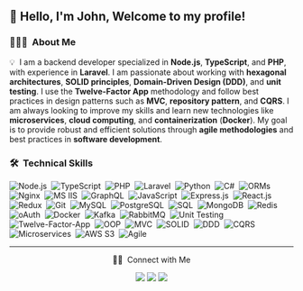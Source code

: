 <h2>👋 Hello, I'm John, Welcome to my profile!</h2>

### 👨🏻‍💻 &nbsp;About Me

💡 &nbsp;I am a backend developer specialized in **Node.js**, **TypeScript**, and **PHP**, with experience in **Laravel**. I am passionate about working with **hexagonal architectures**, **SOLID principles**, **Domain-Driven Design (DDD)**, and **unit testing**. I use the **Twelve-Factor App** methodology and follow best practices in design patterns such as **MVC**, **repository pattern**, and **CQRS**. I am always looking to improve my skills and learn new technologies like **microservices**, **cloud computing**, and **containerization** (**Docker**). My goal is to provide robust and efficient solutions through **agile methodologies** and best practices in **software development**.

### 🛠 &nbsp;Technical Skills

![Node.js](https://img.shields.io/badge/-Node.js-05122A?style=flat&logo=node.js)&nbsp;
![TypeScript](https://img.shields.io/badge/-TypeScript-05122A?style=flat&logo=typescript)&nbsp;
![PHP](https://img.shields.io/badge/-PHP-05122A?style=flat&logo=php)&nbsp;
![Laravel](https://img.shields.io/badge/-Laravel-05122A?style=flat&logo=laravel)&nbsp;
![Python](https://img.shields.io/badge/-Python-05122A?style=flat&logo=python)&nbsp;
![C#](https://img.shields.io/badge/-C%23-05122A?style=flat&logo=csharp)&nbsp;
![ORMs](https://img.shields.io/badge/-ORMs-05122A?style=flat&logo=datastax)&nbsp;
![Nginx](https://img.shields.io/badge/-Nginx-05122A?style=flat&logo=nginx)&nbsp;
![MS IIS](https://img.shields.io/badge/-MS%20IIS-05122A?style=flat&logo=microsoft-iis)&nbsp;
![GraphQL](https://img.shields.io/badge/-GraphQL-05122A?style=flat&logo=graphql)&nbsp;
![JavaScript](https://img.shields.io/badge/-JavaScript-05122A?style=flat&logo=javascript)&nbsp;
![Express.js](https://img.shields.io/badge/-Express.js-05122A?style=flat&logo=express)&nbsp;
![React.js](https://img.shields.io/badge/-React.js-05122A?style=flat&logo=react)&nbsp;
![Redux](https://img.shields.io/badge/-Redux%20%7C%20Toolkit-05122A?style=flat&logo=redux)&nbsp;
![Git](https://img.shields.io/badge/-Git-05122A?style=flat&logo=git)&nbsp;
![MySQL](https://img.shields.io/badge/-MySQL-05122A?style=flat&logo=mysql)&nbsp;
![PostgreSQL](https://img.shields.io/badge/-PostgreSQL-05122A?style=flat&logo=postgresql)&nbsp;
![SQL](https://img.shields.io/badge/-SQL-05122A?style=flat&logo=sqlserver)&nbsp;
![MongoDB](https://img.shields.io/badge/-MongoDB-05122A?style=flat&logo=mongodb)&nbsp;
![Redis](https://img.shields.io/badge/-Redis-05122A?style=flat&logo=redis)&nbsp;
![oAuth](https://img.shields.io/badge/-oAuth%2FJWT%2FToken%2FBasic-05122A?style=flat&logo=oauth)&nbsp;
![Docker](https://img.shields.io/badge/-Docker-05122A?style=flat&logo=docker)&nbsp;
![Kafka](https://img.shields.io/badge/-Kafka-05122A?style=flat&logo=apache-kafka)&nbsp;
![RabbitMQ](https://img.shields.io/badge/-RabbitMQ-05122A?style=flat&logo=rabbitmq)&nbsp;
![Unit Testing](https://img.shields.io/badge/-Unit%20Testing-05122A?style=flat&logo=jest)&nbsp;
![Twelve-Factor-App](https://img.shields.io/badge/Twelve-Factor%20App-05122A?style=flat&logo=heroku)&nbsp;
![OOP](https://img.shields.io/badge/-OOP-05122A?style=flat&logo=object-oriented-programming)&nbsp;
![MVC](https://img.shields.io/badge/-MVC-05122A?style=flat&logo=software-architecture)&nbsp;
![SOLID](https://img.shields.io/badge/-SOLID-05122A?style=flat&logo=solid)&nbsp;
![DDD](https://img.shields.io/badge/-DDD-05122A?style=flat&logo=domain-driven-design)&nbsp;
![CQRS](https://img.shields.io/badge/-CQRS-05122A?style=flat&logo=command-query-responsibility-segregation)&nbsp;
![Microservices](https://img.shields.io/badge/-Microservices-05122A?style=flat&logo=microservices)&nbsp;
![AWS S3](https://img.shields.io/badge/-AWS%20S3-05122A?style=flat&logo=amazon-aws)&nbsp;
![Agile](https://img.shields.io/badge/-Agile-05122A?style=flat&logo=agile)&nbsp;

---
<p align="center">
🤝🏻 &nbsp;Connect with Me
</p>
<p align="center">
<a href="https://www.linkedin.com/in/gallo-john/"><img src="https://img.shields.io/badge/-John%20Gallo-0077B5?style=flat&logo=Linkedin&logoColor=white"/></a>
<a href="mailto:jhon.gallo1994@gmail.com"><img src="https://img.shields.io/badge/-jhon.gallo1994@gmail.com-D14836?style=flat&logo=Gmail&logoColor=white"/></a>
<a href="https://wa.me/59898183725"><img src="https://img.shields.io/badge/-WhatsApp-25D366?style=flat&logo=whatsapp&logoColor=white"/></a>
</p>

